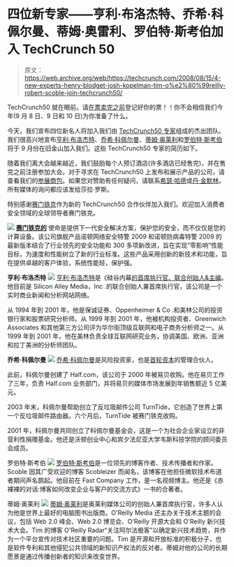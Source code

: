 # 四位新专家——亨利·布洛杰特、乔希·科佩尔曼、蒂姆·奥雷利、罗伯特·斯考伯加入 TechCrunch 50 

> 原文：<https://web.archive.org/web/https://techcrunch.com/2008/08/15/4-new-experts-henry-blodget-josh-kopelman-tim-o%e2%80%99reilly-robert-scoble-join-techcrunch50/>

TechCrunch50 就在眼前。请[在票卖完之前](https://web.archive.org/web/20221006033703/http://techcrunch50.eventbrite.com/)登记好你的票！！你不会相信我们今年(9 月 8 日、9 日和 10 日)为你准备了什么。

今天，我们宣布四位新名人将加入我们由 [TechCrunch50 专家](https://web.archive.org/web/20221006033703/http://www.techcrunch50.com/2008/panel-of-experts/)组成的杰出团队。我们很高兴地宣布[亨利·布洛杰特](https://web.archive.org/web/20221006033703/http://www.crunchbase.com/person/henry-blodget)、[乔希·科佩尔曼](https://web.archive.org/web/20221006033703/http://www.crunchbase.com/person/josh-kopelman)、[蒂姆·奥莱利](https://web.archive.org/web/20221006033703/http://www.crunchbase.com/person/tim-oreilly)和[罗伯特·斯考伯](https://web.archive.org/web/20221006033703/http://scobleizer.com/)将于 9 月份在旧金山加入我们。这些 TechCrunch50 专家的简历如下。

随着我们离大会越来越近，我们鼓励每个人预订酒店(许多酒店已经售完)，并在售完之前注册参加大会。对于寻求在 TechCrunch50 上发布和展示产品的公司，请查看我们的[参展商包](https://web.archive.org/web/20221006033703/http://www.techcrunch50.com/2008/exhibitor-packages/)。如果您对赞助有任何疑问，请联系[希瑟·哈德](heather@beta.techcrunch.com)或[丹·金默林](Dan@techrunch.com)。所有媒体的询问都应该发给莎拉·罗斯。

特别感谢[赛门铁克](https://web.archive.org/web/20221006033703/http://www.crunchbase.com/company/symantec)作为新的 TechCrunch50 合作伙伴加入我们。欢迎加入消费者安全领域的全球领导者赛门铁克。

 [![](img/cbee3d03d0ea7d17d3d3c80b3078f578.png)](https://web.archive.org/web/20221006033703/http://www.crunchbase.com/company/symantec) 
**[赛门铁克的](https://web.archive.org/web/20221006033703/http://www.crunchbase.com/company/symantec)** 使命是提供下一代安全解决方案，保护您的安全，而不仅仅是您的计算设备。该公司旗舰产品诺顿网络安全特警 2009 和诺顿防病毒特警 2009 的最新版本结合了行业领先的安全功能和 300 多项新改进，旨在实现“零影响”性能目标，为速度和性能树立了新的行业标准。这些产品采用创新的新技术和功能，旨在提供卓越的客户体验，系统性能轻，保护强。

**亨利·布洛杰特**
[![](img/149dfe9390750643f64428ab72453580.png)](https://web.archive.org/web/20221006033703/http://www.crunchbase.com/person/henry-blodget)
[亨利·布洛杰特](https://web.archive.org/web/20221006033703/http://www.crunchbase.com/person/henry-blodget)是《硅谷内幕[的首席执行官、联合创始人&主编](https://web.archive.org/web/20221006033703/http://www.alleyinsider.com/)。他目前是 Silicon Alley Media，Inc .的联合创始人兼首席执行官，该公司是一个实时商业新闻和分析网站网络。

从 1994 年到 2001 年，他是保诚证券、Oppenheimer & Co .和美林公司的投资银行家和股票研究分析师。从 1999 年到 2001 年，他被机构投资者、Greenwich Associates 和其他第三方公司评为华尔街顶级互联网和电子商务分析师之一。从 1999 年到 2001 年，他在美林负责全球互联网研究业务，协调美国、欧洲、亚洲和拉丁美洲的分析师团队。

**乔希·科佩尔曼**
[![](img/158124580f7cf006b1cf7be8a676060d.png)](https://web.archive.org/web/20221006033703/http://www.crunchbase.com/person/josh-kopelman)
[乔希·科佩尔曼](https://web.archive.org/web/20221006033703/http://www.crunchbase.com/people/josh-kopelman)是风险投资家，也是[首轮资本](https://web.archive.org/web/20221006033703/http://www.firstround.com/)的管理合伙人。

此前，科佩尔曼创建了 Half.com，该公司于 2000 年被易贝收购。他在易贝工作了三年，负责 Half.com 业务部门，并将易贝的媒体市场发展到年销售额近 5 亿美元。

2003 年末，科佩尔曼帮助创立了反垃圾邮件公司 TurnTide，它创造了世界上第一个反垃圾邮件路由器。六个月后，TurnTide 被赛门铁克收购。

2001 年，科佩尔曼共同创立了科佩尔曼基金会，这是一个为社会企业家设立的非营利性捐赠基金。他还是沃顿创业中心和宾夕法尼亚大学韦斯科技学院的顾问委员会成员。

罗伯特·斯考伯
[![](img/b1f2b7bd401cb356458c65e0016b0419.png)](https://web.archive.org/web/20221006033703/http://www.crunchbase.com/person/robert-scoble) 
[罗伯特·斯考伯](https://web.archive.org/web/20221006033703/http://www.crunchbase.com/person/robert-scoble)是一位领先的博客作者、技术传播者和作家。Scoble 因其广受欢迎的博客 Scobleizer 而闻名，该博客在他担任微软技术布道者期间声名鹊起。他目前在 Fast Company 工作，是一名视频博主。他还是《赤裸裸的对话:博客如何改变企业与客户的交流方式》一书的合著者。

蒂姆·奥莱利
[![](img/4f60e71b51d9faafad4845239fd2a142.png)](https://web.archive.org/web/20221006033703/http://www.crunchbase.com/person/tim-oreilly)
[蒂姆·奥莱利](https://web.archive.org/web/20221006033703/http://www.crunchbase.com/person/tim-oreilly)是奥莱利媒体公司的创始人兼首席执行官，许多人认为他是世界上最好的电脑图书出版商。O'Reilly Media 还主办关于技术主题的会议，包括 Web 2.0 峰会、Web 2.0 博览会、O'Reilly 开源大会和 O'Reilly 新兴技术大会。Tim 的博客 O'Reilly Radar“关注阿尔法极客”以确定新兴技术趋势，并作为一个平台宣传对技术社区重要的问题。Tim 是开源和开放标准的积极分子，也是软件专利和其他侵犯公共领域的新知识产权法的反对者。蒂姆对他的公司的长期愿景是通过传播创新者的知识来改变世界。